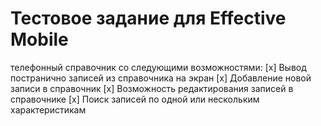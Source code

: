 # Тестовое задание для Effective Mobile

телефонный справочник со следующими возможностями:
[x] Вывод постранично записей из справочника на экран
[x] Добавление новой записи в справочник
[x] Возможность редактирования записей в справочнике
[x] Поиск записей по одной или нескольким характеристикам
